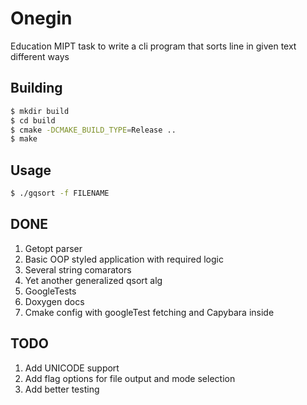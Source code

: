 # Onegin
Education MIPT task to write a cli program that sorts line in given text different ways

## Building
```bash
$ mkdir build
$ cd build
$ cmake -DCMAKE_BUILD_TYPE=Release ..
$ make
```
## Usage
```bash
$ ./gqsort -f FILENAME
```

## DONE
1. Getopt parser
2. Basic OOP styled application with required logic
3. Several string comarators
4. Yet another generalized qsort alg
5. GoogleTests
6. Doxygen docs
7. Cmake config with googleTest fetching and Capybara inside

## TODO
1. Add UNICODE support
2. Add flag options for file output and mode selection
3. Add better testing
